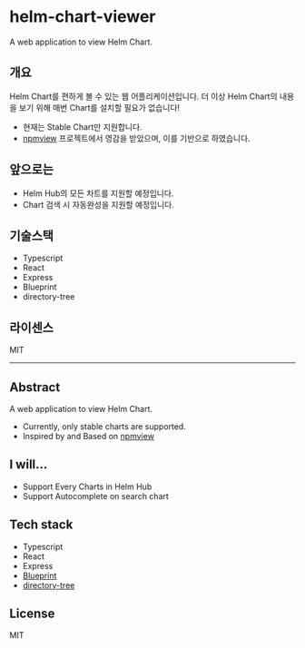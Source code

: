 # helm-chart-viewer
A web application to view Helm Chart.

## 개요
Helm Chart를 편하게 볼 수 있는 웹 어플리케이션입니다. 더 이상 Helm Chart의 내용을 보기 위해 매번 Chart를 설치할 필요가 없습니다!
- 현재는 Stable Chart만 지원합니다. 
- [npmview](https://github.com/pd4d10/npmview) 프로젝트에서 영감을 받았으며, 이를 기반으로 하였습니다.

## 앞으로는
- Helm Hub의 모든 차트를 지원할 예정입니다.
- Chart 검색 시 자동완성을 지원할 예정입니다.

## 기술스택
- Typescript
- React
- Express
- Blueprint
- directory-tree

## 라이센스
MIT

------

## Abstract
A web application to view Helm Chart.
- Currently, only stable charts are supported.
- Inspired by and Based on [npmview](https://github.com/pd4d10/npmview)

## I will...
- Support Every Charts in Helm Hub
- Support Autocomplete on search chart

## Tech stack
- Typescript
- React
- Express
- [Blueprint](https://blueprintjs.com/)
- [directory-tree](https://github.com/mihneadb/node-directory-tree)

## License
MIT
